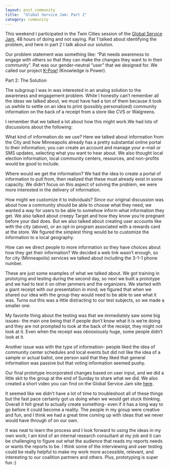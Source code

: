 ```yaml
---
layout: post_community
title:  "Global Service Jam: Part 2"
category: community
---
```


This weekend I participated in the Twin Cities session of the [Global Service Jam](http://planet.globalservicejam.org/), 48 hours of doing and not saying. Pat 1 talked about identifying the problem, and here in part 2 I talk about our solution.

Our problem statement was something like: “Pat needs awareness to engage with others so that they can make the changes they want to in their community”.  Pat was our gender-neutral “user” that we designed for. We called our project [K-Pow!](http://planet.globalservicejam.org/gsj14/jamsite/10610/project/11707) (Knowledge is Power).

Part 2: The Solution

The subgroup I was in was interested in an analog solution to the awareness and engagement problem. While I honestly can’t remember all the ideas we talked about, we must have had a ton of them because it took us awhile to settle on an idea to print (possibly personalized) community information on the back of a receipt from a store like CVS or Walgreens. 

I remember that we talked a lot about how this might work.We had lots of discussions about the following:

What kind of information do we use? Here we talked about information from the City and how Minneapolis already has a pretty substantial online portal to their information; you can create an account and manage your e-mail or SMS updates, selecting what you want to hear about. We also thought local election information, local community centers, resources, and non-profits would be good to include.

Where would we get the information? We had the idea to create a portal of information to pull from, then realized that these must already exist in some capacity. We didn’t focus on this aspect of solving the problem, we were more interested in the delivery of information.

How might we customize it to individuals? Since our original discussion was about how a community should be able to choose what they need, we wanted a way for users to be able to somehow inform what information they get. We also talked about creepy Target and how they know you’re pregnant before your dad does. But we also talked about creating user accounts like with the city (above), or an opt-in program associated with a rewards card at the store. We figured the simplest thing would be to customize the information to a local geography.

How can we direct people to more information so they have choices about how they get their information? We decided a web link wasn’t enough, so for city (Minneapolis) services we talked about including the 3-1-1 phone number. 

These are just some examples of what we talked about. We got training in prototying and testing during the second day, so next we built a prototype and we had to test it on other jammers and the organizers. We started with a giant receipt with our presentation in mind; we figured that when we shared our idea with the group they would need to be able to see what it was. Turns out this was a little distracting to our test subjects, so we made a smaller one. 

My favorite thing about the testing was that we immediately saw some big issues- the main one being that if people don’t know what it is we’re doing and they are not prompted to look at the back of the receipt, they might not look at it. Even when the receipt was obnoxiously huge, some people didn’t look at it.

Another issue was with the type of information- people liked the idea of community center schedules and local events but did not like the idea of a sample or actual ballot, one person said that they liked that general information was passive but that voting information seemed pushy.

Our final prototype incorporated changes based on user input, and we did a little skit to the group at the end of Sunday to share what we did. We also created a short video you can find on the Global Service Jam site [here](http://planet.globalservicejam.org/gsj14/jamsite/10610/project/11707).

It seemed like we didn’t have a lot of time to troubleshoot all of these things but the fast pace certainly got us doing when we would get stuck thinking. Overall it felt great to actually create something- even if it has a long way to go before it could become a reality. The people in my group were creative and fun, and I think we had a great time coming up with ideas that we never would have through of on our own.

It was neat to learn the process and I look forward to using the ideas in my own work; I am kind of an internal research consultant at my job and it can be challenging to figure out what the audience that reads my reports needs or wants the reports to be. I think some of the interviewing and user testing could be really helpful to make my work more accessible, relevant, and interesting to our coalition partners and others. Plus, prototyping is super fun :)

